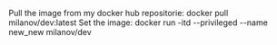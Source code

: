 Pull the image from my docker hub repositorie: docker pull milanov/dev:latest
Set the image: docker run -itd --privileged --name new_new milanov/dev
